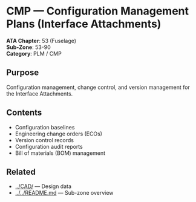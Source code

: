 # CMP — Configuration Management Plans (Interface Attachments)

**ATA Chapter**: 53 (Fuselage)  
**Sub-Zone**: 53-90  
**Category**: PLM / CMP

## Purpose

Configuration management, change control, and version management for the Interface Attachments.

## Contents

- Configuration baselines
- Engineering change orders (ECOs)
- Version control records
- Configuration audit reports
- Bill of materials (BOM) management

## Related

- [../CAD/](../CAD/) — Design data
- [../../README.md](../../README.md) — Sub-zone overview
